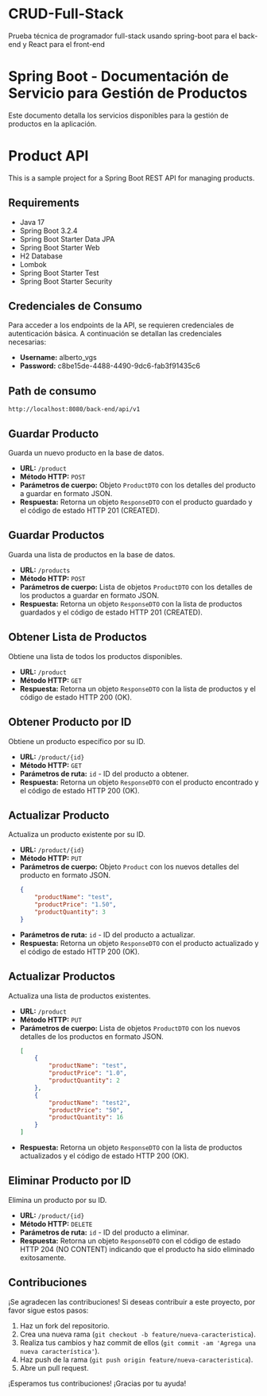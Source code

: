 # CRUD-Full-Stack
Prueba técnica de programador full-stack usando spring-boot para el back-end y React para el front-end 

# Spring Boot - Documentación de Servicio para Gestión de Productos

Este documento detalla los servicios disponibles para la gestión de productos en la aplicación.

# Product API

This is a sample project for a Spring Boot REST API for managing products.

## Requirements

- Java 17
- Spring Boot 3.2.4
- Spring Boot Starter Data JPA
- Spring Boot Starter Web
- H2 Database
- Lombok
- Spring Boot Starter Test
- Spring Boot Starter Security

## Credenciales de Consumo

Para acceder a los endpoints de la API, se requieren credenciales de autenticación básica. A continuación se detallan las credenciales necesarias:

- **Username:** alberto_vgs
- **Password:** c8be15de-4488-4490-9dc6-fab3f91435c6


## Path de consumo

`http://localhost:8080/back-end/api/v1`

## Guardar Producto

Guarda un nuevo producto en la base de datos.

- **URL:** `/product`
- **Método HTTP:** `POST`
- **Parámetros de cuerpo:** Objeto `ProductDTO` con los detalles del producto a guardar en formato JSON.
- **Respuesta:** Retorna un objeto `ResponseDTO` con el producto guardado y el código de estado HTTP 201 (CREATED).

## Guardar Productos

Guarda una lista de productos en la base de datos.

- **URL:** `/products`
- **Método HTTP:** `POST`
- **Parámetros de cuerpo:** Lista de objetos `ProductDTO` con los detalles de los productos a guardar en formato JSON.
- **Respuesta:** Retorna un objeto `ResponseDTO` con la lista de productos guardados y el código de estado HTTP 201 (CREATED).

## Obtener Lista de Productos

Obtiene una lista de todos los productos disponibles.

- **URL:** `/product`
- **Método HTTP:** `GET`
- **Respuesta:** Retorna un objeto `ResponseDTO` con la lista de productos y el código de estado HTTP 200 (OK).

## Obtener Producto por ID

Obtiene un producto específico por su ID.

- **URL:** `/product/{id}`
- **Método HTTP:** `GET`
- **Parámetros de ruta:** `id` - ID del producto a obtener.
- **Respuesta:** Retorna un objeto `ResponseDTO` con el producto encontrado y el código de estado HTTP 200 (OK).

## Actualizar Producto

Actualiza un producto existente por su ID.

- **URL:** `/product/{id}`
- **Método HTTP:** `PUT`
- **Parámetros de cuerpo:** Objeto `Product` con los nuevos detalles del producto en formato JSON.
    ```json
    {
        "productName": "test",
        "productPrice": "1.50",
        "productQuantity": 3
    }
    ```
- **Parámetros de ruta:** `id` - ID del producto a actualizar.
- **Respuesta:** Retorna un objeto `ResponseDTO` con el producto actualizado y el código de estado HTTP 200 (OK).

## Actualizar Productos

Actualiza una lista de productos existentes.

- **URL:** `/product`
- **Método HTTP:** `PUT`
- **Parámetros de cuerpo:** Lista de objetos `ProductDTO` con los nuevos detalles de los productos en formato JSON.
    ```json
    [
        {
            "productName": "test",
            "productPrice": "1.0",
            "productQuantity": 2
        },
        {
            "productName": "test2",
            "productPrice": "50",
            "productQuantity": 16
        }
    ]
    ```
- **Respuesta:** Retorna un objeto `ResponseDTO` con la lista de productos actualizados y el código de estado HTTP 200 (OK).

## Eliminar Producto por ID

Elimina un producto por su ID.

- **URL:** `/product/{id}`
- **Método HTTP:** `DELETE`
- **Parámetros de ruta:** `id` - ID del producto a eliminar.
- **Respuesta:** Retorna un objeto `ResponseDTO` con el código de estado HTTP 204 (NO CONTENT) indicando que el producto ha sido eliminado exitosamente.

## Contribuciones

¡Se agradecen las contribuciones! Si deseas contribuir a este proyecto, por favor sigue estos pasos:

1. Haz un fork del repositorio.
2. Crea una nueva rama (`git checkout -b feature/nueva-caracteristica`).
3. Realiza tus cambios y haz commit de ellos (`git commit -am 'Agrega una nueva característica'`).
4. Haz push de la rama (`git push origin feature/nueva-caracteristica`).
5. Abre un pull request.

¡Esperamos tus contribuciones! ¡Gracias por tu ayuda!
